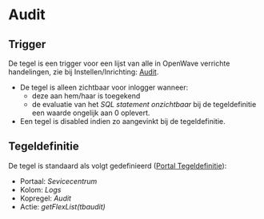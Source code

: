 # Audit

## Trigger

De tegel is een trigger voor een lijst van alle in OpenWave verrichte handelingen, zie bij Instellen/Inrichting: [Audit](/docs/instellen_inrichten/audit.md).

* De tegel is alleen zichtbaar voor inlogger wanneer:
  * deze aan hem/haar is toegekend
  * de evaluatie van het *SQL statement onzichtbaar* bij de tegeldefinitie een waarde ongelijk aan 0 oplevert.
* Een tegel is disabled indien zo aangevinkt bij de tegeldefinitie.

## Tegeldefinitie

De tegel is standaard als volgt gedefinieerd ([Portal Tegeldefinitie](/docs/instellen_inrichten/portaldefinitie/portal_tegel.md)):

* Portaal: *Sevicecentrum*
* Kolom: *Logs*
* Kopregel: *Audit*
* Actie: *getFlexList(tbaudit)*
